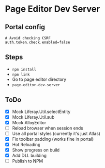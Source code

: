# Page Editor Dev Server

## Portal config

```
# Avoid checking CSRF
auth.token.check.enabled=false
```

## Steps

- `npm install`
- `npm link`
- Go to page editor directory
- `page-editor-dev-server`

## ToDo

- [x] Mock Liferay.Util.selectEntity
- [x] Mock Liferay.Util.sub
- [x] Mock AlloyEditor
- [ ] Reload browser when session ends
- [ ] Use all portal styles (currently it's just Atlas)
- [x] Fix toolbar padding (works fine in portal)
- [x] Hot Reloading
- [x] Show progress on build
- [x] Add DLL building
- [ ] Publish to NPM
